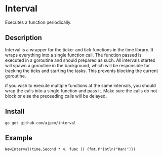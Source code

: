 # Interval

Executes a function periodically. 


## Description

Interval is a wrapper for the ticker and tick functions in the time library. It wraps everything into a single function call.
The function passed is executed in a goroutine and should prepared as such. All intervals started will spawn a goroutine in the background, which will be responsible for tracking the ticks and starting the tasks. This prevents blocking the current goroutine. 

if you wish to execute multiple functions at the same intervals, you should wrap the calls into a single function and pass it.
Make sure the calls do not block or else the preceeding calls will be delayed.


## Install

`go get github.com/ajpen/interval`


## Example

`NewInterval(time.Second * 4, func () {fmt.Println("Ran!")})`
